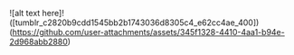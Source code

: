 ![alt text here]!([tumblr_c2820b9cdd1545bb2b1743036d8305c4_e62cc4ae_400])(https://github.com/user-attachments/assets/345f1328-4410-4aa1-b94e-2d968abb2880)
